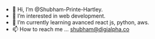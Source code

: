 - 👋 Hi, I’m @Shubham-Printe-Hartley.
- 👀 I’m interested in web development.
- 🌱 I’m currently learning avanced react js, python, aws.
- 📫 How to reach me ...
  shubham@digialpha.co

<!---
Shubham-Printe-Hartley/Shubham-Printe-Hartley is a ✨ special ✨ repository because its `README.md` (this file) appears on your GitHub profile.
You can click the Preview link to take a look at your changes.
--->
